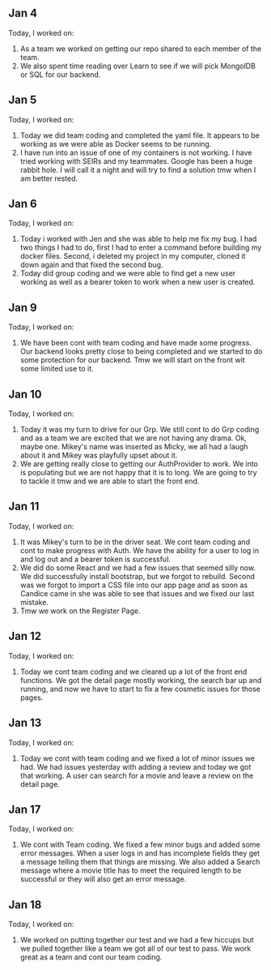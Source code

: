 ## Jan 4

Today, I worked on:

1. As a team we worked on getting our repo shared to each member of the team.
2. We also spent time reading over Learn to see if we will pick MongolDB or SQL for our backend.

## Jan 5

Today, I worked on:

1. Today we did team coding and completed the yaml file. It appears to be working as we were able as Docker seems to be running.
2. I have run into an issue of one of my containers is not working. I have tried working with SEIRs and my teammates. Google has been a huge rabbit hole. I will call it a night and will try to find a solution tmw when I am better rested.

## Jan 6

Today, I worked on:

1. Today i worked with Jen and she was able to help me fix my bug. I had two things I had to do, first I had to enter a command before building my docker files. Second, i deleted my project in my computer, cloned it down again and that fixed the second bug.
2. Today did group coding and we were able to find get a new user working as well as a bearer token to work when a new user is created.

## Jan 9

Today, I worked on:

1. We have been cont with team coding and have made some progress. Our backend looks pretty close to being completed and we started to do some protection for our backend. Tmw we will start on the front wit some limited use to it.

## Jan 10

Today, I worked on:

1. Today it was my turn to drive for our Grp. We still cont to do Grp coding and as a team we are excited that we are not having any drama. Ok, maybe one. Mikey's name was inserted as Micky, we all had a laugh about it and Mikey was playfully upset about it.
2. We are getting really close to getting our AuthProvider to work. We into is populating but we are not happy that it is to long. We are going to try to tackle it tmw and we are able to start the front end.

## Jan 11

Today, I worked on:

1. It was Mikey's turn to be in the driver seat. We cont team coding and cont to make progress with Auth. We have the ability for a user to log in and log out and a bearer token is successful.
2. We did do some React and we had a few issues that seemed silly now. We did successfully install bootstrap, but we forgot to rebuild. Second was we forgot to import a CSS file into our app page and as soon as Candice came in she was able to see that issues and we fixed our last mistake.
3. Tmw we work on the Register Page.

## Jan 12

Today, I worked on:

1. Today we cont team coding and we cleared up a lot of the front end functions. We got the detail page mostly working, the search bar up and running, and now we have to start to fix a few cosmetic issues for those pages.

## Jan 13

Today, I worked on:

1. Today we cont with team coding and we fixed a lot of minor issues we had. We had issues yesterday with adding a review and today we got that working. A user can search for a movie and leave a review on the detail page.

## Jan 17

Today, I worked on:

1. We cont with Team coding. We fixed a few minor bugs and added some error messages. When a user logs in and has incomplete fields they get a message telling them that things are missing. We also added a Search message where a movie title has to meet the required length to be successful or they will also get an error message.

## Jan 18

Today, I worked on:

1. We worked on putting together our test and we had a few hiccups but we pulled together like a team we got all of our test to pass. We work great as a team and cont our team coding.
